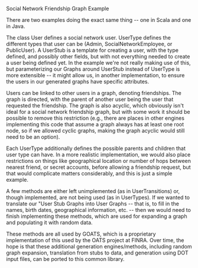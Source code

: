Social Network Friendship Graph Example

There are two examples doing the exact same thing -- one in Scala and one in Java.

The class User defines a social network user.
UserType defines the different types that user can be (Admin, SocialNetworkEmployee, or PublicUser).
A UserStub is a template for creating a user, with the type defined, and possibly other fields, but with not everything
needed to create a user being defined yet. In the example we're not really making use of this, but parameterizing our
Graphs around UserStub instead of UserType is more extensible -- it might allow us, in another implementation,
to ensure the users in our generated graphs have specific attributes.

Users can be linked to other users in a graph, denoting friendships. The graph is directed, with the parent of another
user being the user that requested the friendship.
The graph is also acyclic, which obviously isn't ideal for a social network friendship graph, but with some work it 
should be possible to remove this restriction (e.g., there are places in other engines implementing this code that
assume a graph always has at least one root node, so if we allowed cyclic graphs, making the graph acyclic would still
need to be an option).

Each UserType additionally defines the possible parents and children that user type can have.
In a more realistic implementation, we would also place restrictions on things like geographical location or number of
hops between nearest friend, or secret accounts, before allowing a friendship request, but that would complicate
matters considerably, and this is just a simple example.

A few methods are either left unimplemented (as in UserTransitions)
or, though implemented, are not being used (as in UserTypes).
If we wanted to translate our "User Stub Graphs into User Graphs -- that is, to fill in the names, birth dates,
geographical information, etc. -- then we would need to finish implementing these methods, which are used for expanding
a graph and populating it with random data.

These methods are all used by GOATS, which is a proprietary implementation of this used by the OATS project at FINRA.
Over time, the hope is that these additional generation engines/methods, including random graph expansion,
translation from stubs to data, and generation using DOT input files, can be ported to this common library.